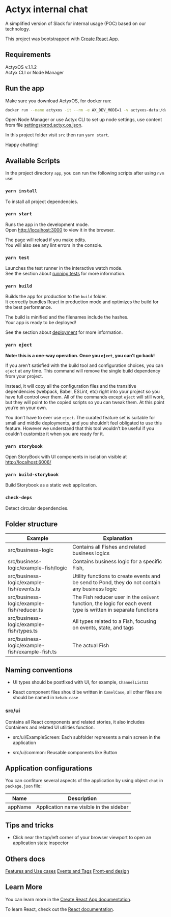 # Actyx internal chat

A simplified version of Slack for internal usage (POC) based on our technology.

This project was bootstrapped with [Create React App](https://github.com/facebook/create-react-app).

## Requirements

ActyxOS v.1.1.2\
Actyx CLI or Node Manager

## Run the app

Make sure you download ActyxOS, for docker run:

```bash
docker run --name actyxos -it --rm -e AX_DEV_MODE=1 -v actyxos-data:/data --privileged -p 4001:4001 -p 4457:4457 -p 127.0.0.1:4243:4243 -p 127.0.0.1:4454:4454 actyx/os
```

Open Node Manager or use Actyx CLI to set up node settings, use content from file [settings/prod.actyx.os.json](./settings/prod.actyx.os.json).

In this project folder visit `src` then run `yarn start`.

Happy chatting!

## Available Scripts

In the project directory `app`, you can run the following scripts after using `nvm use`:

### `yarn install`

To install all project dependencies.

### `yarn start`

Runs the app in the development mode.\
Open [http://localhost:3000](http://localhost:3000) to view it in the browser.

The page will reload if you make edits.\
You will also see any lint errors in the console.

### `yarn test`

Launches the test runner in the interactive watch mode.\
See the section about [running tests](https://facebook.github.io/create-react-app/docs/running-tests) for more information.

### `yarn build`

Builds the app for production to the `build` folder.\
It correctly bundles React in production mode and optimizes the build for the best performance.

The build is minified and the filenames include the hashes.\
Your app is ready to be deployed!

See the section about [deployment](https://facebook.github.io/create-react-app/docs/deployment) for more information.

### `yarn eject`

**Note: this is a one-way operation. Once you `eject`, you can’t go back!**

If you aren’t satisfied with the build tool and configuration choices, you can `eject` at any time. This command will remove the single build dependency from your project.

Instead, it will copy all the configuration files and the transitive dependencies (webpack, Babel, ESLint, etc) right into your project so you have full control over them. All of the commands except `eject` will still work, but they will point to the copied scripts so you can tweak them. At this point you’re on your own.

You don’t have to ever use `eject`. The curated feature set is suitable for small and middle deployments, and you shouldn’t feel obligated to use this feature. However we understand that this tool wouldn’t be useful if you couldn’t customize it when you are ready for it.

### `yarn storybook`

Open StoryBook with UI components in isolation visible at <http://localhost:6006/>

### `yarn build-storybook`

Build Storybook as a static web application.

### `check-deps`

Detect circular dependencies.

## Folder structure

| Example                                         | Explanation                                                                                                     |
|-------------------------------------------------|-----------------------------------------------------------------------------------------------------------------|
| src/business-logic                              | Contains all Fishes and related business logics                                                                 |
| src/business-logic/example-fish/logic           | Contains business logic for a specific Fish,                                                                    |
| src/business-logic/example-fish/events.ts       | Utility functions to create events and be send to Pond, they do not contain any business logic                  |
| src/business-logic/example-fish/reducer.ts      | The Fish reducer user in the `onEvent` function, the logic for each event type is written in separate functions |
| src/business-logic/example-fish/types.ts        | All types related to a Fish, focusing on events, state, and tags                                                |
| src/business-logic/example-fish/example-fish.ts | The actual Fish                                                                                                 |

## Naming conventions

- UI types should be postfixed with UI, for example, `ChannelListUI`

- React component files should be written in `CamelCase`, all other files are should be named in `kebab-case`

### src/ui

Contains all React components and related stories, it also includes Containers and related UI utilities function.

- src/ui/ExampleScreen: Each subfolder represents a main screen in the application

- src/ui/common: Reusable components like Button

## Application configurations

You can confiture several aspects of the application by using object `chat` in `package.json` file:

| Name    | Description                             |
|---------|-----------------------------------------|
| appName | Application name visible in the sidebar |

## Tips and tricks

- Click near the top/left corner of your browser viewport to open an application state inspector

## Others docs

[Features and Use cases](./docs/features-use-cases.md)
[Events and Tags](./docs/events-tags-overview.md)
[Front-end design](./docs/fe-design.md)

## Learn More

You can learn more in the [Create React App documentation](https://facebook.github.io/create-react-app/docs/getting-started).

To learn React, check out the [React documentation](https://reactjs.org/).
